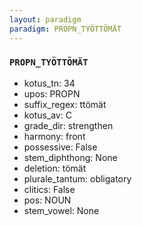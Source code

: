 ```yaml
---
layout: paradigm
paradigm: PROPN_TYÖTTÖMÄT
---
```

### ` PROPN_TYÖTTÖMÄT `


* kotus_tn: 34
* upos: PROPN
* suffix_regex: ttömät
* kotus_av: C
* grade_dir: strengthen
* harmony: front
* possessive: False
* stem_diphthong: None
* deletion: tömät
* plurale_tantum: obligatory
* clitics: False
* pos: NOUN
* stem_vowel: None
